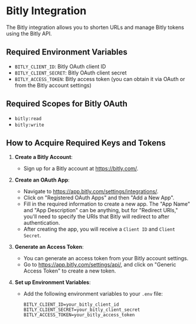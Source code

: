 # Bitly Integration

The Bitly integration allows you to shorten URLs and manage Bitly tokens using the Bitly API.

## Required Environment Variables

- `BITLY_CLIENT_ID`: Bitly OAuth client ID
- `BITLY_CLIENT_SECRET`: Bitly OAuth client secret
- `BITLY_ACCESS_TOKEN`: Bitly access token (you can obtain it via OAuth or from the Bitly account settings)

## Required Scopes for Bitly OAuth

- `bitly:read`
- `bitly:write`

## How to Acquire Required Keys and Tokens

1. **Create a Bitly Account**:
   - Sign up for a Bitly account at <https://bitly.com/>.

2. **Create an OAuth App**:
   - Navigate to <https://app.bitly.com/settings/integrations/>.
   - Click on "Registered OAuth Apps" and then "Add a New App".
   - Fill in the required information to create a new app. The "App Name" and "App Description" can be anything, but for "Redirect URIs," you'll need to specify the URIs that Bitly will redirect to after authentication.
   - After creating the app, you will receive a `Client ID` and `Client Secret`.

3. **Generate an Access Token**:
   - You can generate an access token from your Bitly account settings.
   - Go to <https://app.bitly.com/settings/api/>, and click on "Generic Access Token" to create a new token.

4. **Set up Environment Variables**:
   - Add the following environment variables to your `.env` file:

     ```plaintext
     BITLY_CLIENT_ID=your_bitly_client_id
     BITLY_CLIENT_SECRET=your_bitly_client_secret
     BITLY_ACCESS_TOKEN=your_bitly_access_token
     ```
